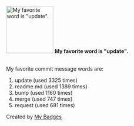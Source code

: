 <img src="https://my-badges.github.io/my-badges/favorite-word.png" alt="My favorite word is &quot;update&quot;." title="My favorite word is &quot;update&quot;." width="128">
<strong>My favorite word is &quot;update&quot;.</strong>
<br><br>

My favorite commit message words are:

1. update (used 3325 times)
2. readme.md (used 1389 times)
3. bump (used 1160 times)
4. merge (used 747 times)
5. request (used 681 times)


Created by <a href="https://github.com/my-badges/my-badges">My Badges</a>